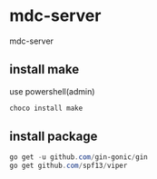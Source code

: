 # mdc-server
mdc-server

## install make
use powershell(admin)
```powershell
choco install make
```

## install package
```powershell
go get -u github.com/gin-gonic/gin
go get github.com/spf13/viper
```